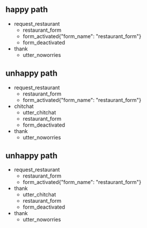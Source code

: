## happy path
* request_restaurant
    - restaurant_form
    - form_activated{"form_name": "restaurant_form"}
    - form_deactivated
* thank
    - utter_noworries

## unhappy path
* request_restaurant
    - restaurant_form
    - form_activated{"form_name": "restaurant_form"}
* chitchat
    - utter_chitchat
    - restaurant_form
    - form_deactivated
* thank
    - utter_noworries

## unhappy path
* request_restaurant
    - restaurant_form
    - form_activated{"form_name": "restaurant_form"}
* thank
    - utter_chitchat
    - restaurant_form
    - form_deactivated
* thank
    - utter_noworries